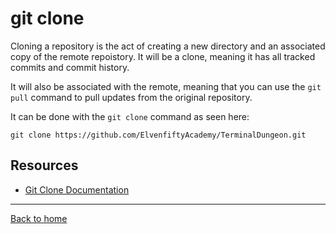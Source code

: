 # git clone 

Cloning a repository is the act of creating a new directory and an associated copy of the remote repoistory. It will be a clone, meaning it has all tracked commits and commit history.

It will also be associated with the remote, meaning that you can use the `git pull` command to pull updates from the original repository.

It can be done with the `git clone` command as seen here:
```
git clone https://github.com/ElvenfiftyAcademy/TerminalDungeon.git
```

## Resources

- [Git Clone Documentation](https://git-scm.com/docs/git-clone)

---

[Back to home](../README.md)